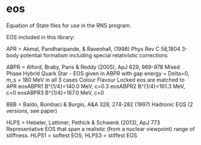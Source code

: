 # eos
Equation of State files for use in the RNS program.

EOS included in this library:

APR = Akmal, Pandharipande, & Ravenhall, (1998) Phys Rev C 58,1804
3-body potential formalism including special relativistic corrections
      
ABPR = Alford, Braby, Paris & Reddy (2005), ApJ 629, 969-978
		Mixed Phase Hybrid Quark Star - EOS given in ABPR 
		with gap energy = Delta=0, m_s = 180 MeV 
		in all 3 cases Colour Flavour Locked eos are matched to APR 
      eosABPR1	B^{1/4}=140.0 MeV, c=0.3
      eosABPR2	B^{1/4}=161.3 MeV, c=0
      eosABPR3	B^{1/4}=167.0 MeV, c=0
      
BBB = Baldo, Bombaci & Burgio, A&A 328, 274-282 (1997)
    Hadronic EOS (2 versions, see paper)

HLPS = Hebeler, Lattimer, Pethick & Schwenk (2013), ApJ 773
Representative EOS that span a realistic (from a nuclear viewpoint) range of stiffness.
HLPS1 = softest EOS; HLPS3 = stiffest EOS

